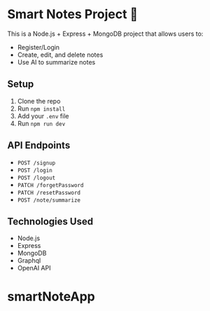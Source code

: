# Smart Notes Project 📝

This is a Node.js + Express + MongoDB project that allows users to:
- Register/Login
- Create, edit, and delete notes
- Use AI to summarize notes

## Setup

1. Clone the repo
2. Run `npm install`
3. Add your `.env` file
4. Run `npm run dev`

## API Endpoints

- `POST /signup`
- `POST /login`
- `POST /logout`
- `PATCH /forgetPassword`
- `PATCH /resetPassword`
- `POST /note/summarize`

## Technologies Used

- Node.js
- Express
- MongoDB
- Graphql
- OpenAI API

# smartNoteApp
